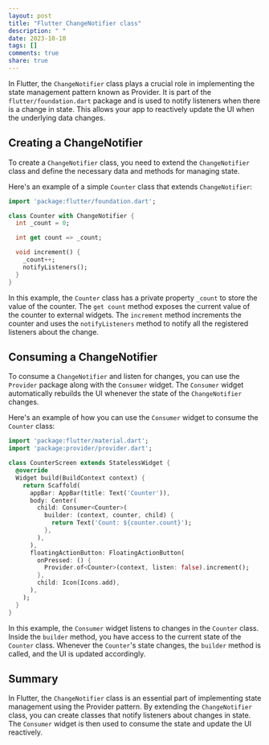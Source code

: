 ```yaml
---
layout: post
title: "Flutter ChangeNotifier class"
description: " "
date: 2023-10-10
tags: []
comments: true
share: true
---
```


In Flutter, the `ChangeNotifier` class plays a crucial role in implementing the state management pattern known as Provider. It is part of the `flutter/foundation.dart` package and is used to notify listeners when there is a change in state. This allows your app to reactively update the UI when the underlying data changes.

## Creating a ChangeNotifier

To create a `ChangeNotifier` class, you need to extend the `ChangeNotifier` class and define the necessary data and methods for managing state.

Here's an example of a simple `Counter` class that extends `ChangeNotifier`:

```dart
import 'package:flutter/foundation.dart';

class Counter with ChangeNotifier {
  int _count = 0;

  int get count => _count;

  void increment() {
    _count++;
    notifyListeners();
  }
}
```

In this example, the `Counter` class has a private property `_count` to store the value of the counter. The `get count` method exposes the current value of the counter to external widgets. The `increment` method increments the counter and uses the `notifyListeners` method to notify all the registered listeners about the change.

## Consuming a ChangeNotifier

To consume a `ChangeNotifier` and listen for changes, you can use the `Provider` package along with the `Consumer` widget. The `Consumer` widget automatically rebuilds the UI whenever the state of the `ChangeNotifier` changes.

Here's an example of how you can use the `Consumer` widget to consume the `Counter` class:

```dart
import 'package:flutter/material.dart';
import 'package:provider/provider.dart';

class CounterScreen extends StatelessWidget {
  @override
  Widget build(BuildContext context) {
    return Scaffold(
      appBar: AppBar(title: Text('Counter')),
      body: Center(
        child: Consumer<Counter>(
          builder: (context, counter, child) {
            return Text('Count: ${counter.count}');
          },
        ),
      ),
      floatingActionButton: FloatingActionButton(
        onPressed: () {
          Provider.of<Counter>(context, listen: false).increment();
        },
        child: Icon(Icons.add),
      ),
    );
  }
}
```

In this example, the `Consumer` widget listens to changes in the `Counter` class. Inside the `builder` method, you have access to the current state of the `Counter` class. Whenever the `Counter`'s state changes, the `builder` method is called, and the UI is updated accordingly.

## Summary

In Flutter, the `ChangeNotifier` class is an essential part of implementing state management using the Provider pattern. By extending the `ChangeNotifier` class, you can create classes that notify listeners about changes in state. The `Consumer` widget is then used to consume the state and update the UI reactively.